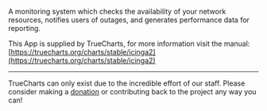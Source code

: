 A monitoring system which checks the availability of your network resources, notifies users of outages, and generates performance data for reporting.

This App is supplied by TrueCharts, for more information visit the manual: [https://truecharts.org/charts/stable/icinga2](https://truecharts.org/charts/stable/icinga2)

---

TrueCharts can only exist due to the incredible effort of our staff.
Please consider making a [donation](https://truecharts.org/about/sponsor) or contributing back to the project any way you can!
